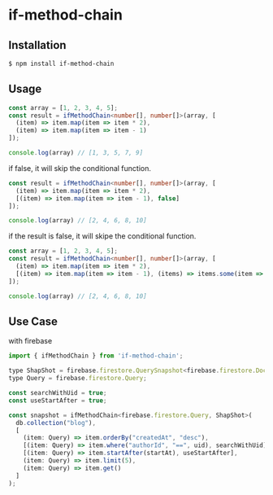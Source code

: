 # if-method-chain

## Installation

```sh
$ npm install if-method-chain
```

## Usage

```ts
const array = [1, 2, 3, 4, 5];
const result = ifMethodChain<number[], number[]>(array, [
  (item) => item.map(item => item * 2),
  (item) => item.map(item => item - 1)
]);

console.log(array) // [1, 3, 5, 7, 9]
```

if false, it will skip the conditional function.

```ts
const result = ifMethodChain<number[], number[]>(array, [
  (item) => item.map(item => item * 2),
  [(item) => item.map(item => item - 1), false]
]);

console.log(array) // [2, 4, 6, 8, 10]
```

if the result is false, it will skipe the conditional function.


```ts
const array = [1, 2, 3, 4, 5];
const result = ifMethodChain<number[], number[]>(array, [
  (item) => item.map(item => item * 2),
  [(item) => item.map(item => item - 1), (items) => items.some(item => item === 100)]
]);

console.log(array) // [2, 4, 6, 8, 10]
```


## Use Case

with firebase

```js
import { ifMethodChain } from 'if-method-chain';

type ShapShot = firebase.firestore.QuerySnapshot<firebase.firestore.DocumentData>;
type Query = firebase.firestore.Query;

const searchWithUid = true;
const useStartAfter = true;

const snapshot = ifMethodChain<firebase.firestore.Query, ShapShot>(
  db.collection("blog"), 
  [
    (item: Query) => item.orderBy("createdAt", "desc"),
    [(item: Query) => item.where("authorId", "==", uid), searchWithUid],
    [(item: Query) => item.startAfter(startAt), useStartAfter],
    (item: Query) => item.limit(5),
    (item: Query) => item.get()
  ]
);
```
